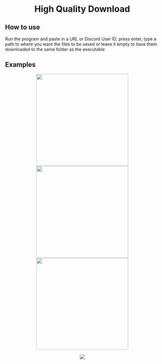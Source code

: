 <h1 align="center">High Quality Download</h1>

## How to use

Run the program and paste in a URL or Discord User ID, press enter, type a path to where you want the files to be saved or leave it empty to have them downloaded to the same folder as the executable

## Examples

<p align="center">
  <img width="300" src="https://user-images.githubusercontent.com/93228501/160682032-db6bea3b-cd57-4482-a972-c01f31d2dac7.png"/>
  <img width="300" src="https://user-images.githubusercontent.com/93228501/160682334-92c10305-749d-449c-924b-86ee0de9dc00.png"/>
  <img width="300" src="https://user-images.githubusercontent.com/93228501/160683085-0ec3f961-faa8-458a-b986-328c442a15c5.png"/>
</p>
<p align="">
</p>
<p align="center">
  <img src="https://user-images.githubusercontent.com/93228501/160683242-7fe11216-c53f-48dc-a9e1-0a9a99e5408b.png"/>
</p>
